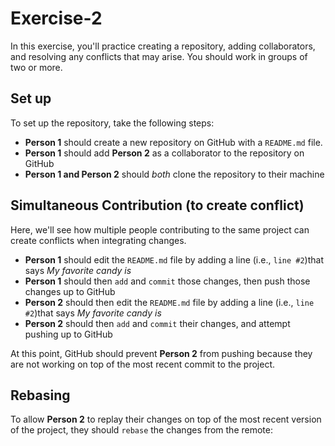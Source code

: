 # Exercise-2
In this exercise, you'll practice creating a repository, adding collaborators, and resolving any conflicts that may arise. You should work in groups of two or more.

## Set up

To set up the repository, take the following steps:

- **Person 1** should create a new repository on GitHub with a `README.md` file.
- **Person 1** should add **Person 2** as a collaborator to the repository on GitHub
- **Person 1 and Person 2** should _both_ clone the repository to their machine

## Simultaneous Contribution (to create conflict)

Here, we'll see how multiple people contributing to the same project can create conflicts when integrating changes.

- **Person 1** should edit the `README.md` file by adding a line (i.e., `line #2`)that says _My favorite candy is <candy>_
- **Person 1** should then `add` and `commit` those changes, then push those changes up to GitHub
- **Person 2** should then edit the `README.md` file by adding a line (i.e., `line #2`)that says _My favorite candy is <candy>_
- **Person 2** should then `add` and `commit` their changes, and attempt pushing up to GitHub

At this point, GitHub should prevent **Person 2** from pushing because they are not working on top of the most recent commit to the project.

## Rebasing
To allow **Person 2** to replay their changes on top of the most recent version of the project, they should `rebase` the changes from the remote:

